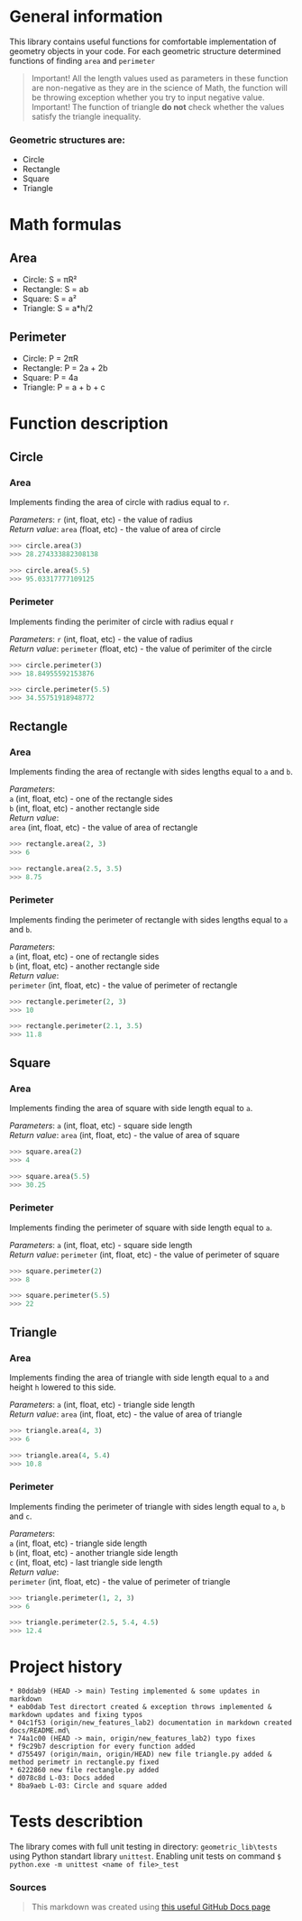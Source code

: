 # General information
This library contains useful functions for comfortable implementation of geometry objects in your code.
For each geometric structure determined functions of finding `area` and `perimeter`
> Important! All the length values used as parameters in these function are non-negative as they are in the science of Math, the function will be throwing exception whether you try to input negative value.
> Important! The function of triangle **do not** check whether the values satisfy the triangle inequality.
### Geometric structures are:
- Circle
- Rectangle
- Square
- Triangle

# Math formulas
## Area
- Circle: S = πR²
- Rectangle: S = ab
- Square: S = a²
- Triangle: S = a*h/2

## Perimeter
- Circle: P = 2πR
- Rectangle: P = 2a + 2b
- Square: P = 4a
- Triangle: P = a + b + c

# Function description
## Circle
### Area
Implements finding the area of circle with radius equal to `r`.

_Parameters_: `r` (int, float, etc) - the value of radius \
_Return value_: `area` (float, etc) - the value of area of circle

```python
>>> circle.area(3)
>>> 28.274333882308138

>>> circle.area(5.5)
>>> 95.03317777109125
```
### Perimeter
Implements finding the perimiter of circle with radius equal r

_Parameters_: `r` (int, float, etc) - the value of radius \
_Return value_: `perimeter` (float, etc) - the value of perimiter of the circle

```python
>>> circle.perimeter(3)
>>> 18.84955592153876

>>> circle.perimeter(5.5)
>>> 34.55751918948772
```
## Rectangle
### Area
Implements finding the area of rectangle with sides lengths equal to `a` and `b`.

_Parameters_:  
`a` (int, float, etc) - one of the rectangle sides  
`b` (int, float, etc) - another rectangle side \
_Return value_:  
`area` (int, float, etc) - the value of area of rectangle

```python
>>> rectangle.area(2, 3)
>>> 6

>>> rectangle.area(2.5, 3.5)
>>> 8.75
```
### Perimeter
Implements finding the perimeter of rectangle with sides lengths equal to `a` and `b`.

_Parameters_:  
`a` (int, float, etc) - one of rectangle sides  
`b` (int, float, etc) - another rectangle side \
_Return value_:  
`perimeter` (int, float, etc) - the value of perimeter of rectangle

```python
>>> rectangle.perimeter(2, 3)
>>> 10

>>> rectangle.perimeter(2.1, 3.5)
>>> 11.8
```
## Square
### Area
Implements finding the area of square with side length equal to `a`.

_Parameters_: `a` (int, float, etc) - square side length \
_Return value_: `area` (int, float, etc) - the value of area of square

```python
>>> square.area(2)
>>> 4

>>> square.area(5.5)
>>> 30.25
```
### Perimeter
Implements finding the perimeter of square with side length equal to `a`.

_Parameters_: `a` (int, float, etc) - square side length \
_Return value_: `perimeter` (int, float, etc) - the value of perimeter of square

```python
>>> square.perimeter(2)
>>> 8

>>> square.perimeter(5.5)
>>> 22
```
## Triangle
### Area
Implements finding the area of triangle with side length equal to `a` and height `h` lowered to this side.

_Parameters_: `a` (int, float, etc) - triangle side length \
_Return value_: `area` (int, float, etc) - the value of area of triangle

```python
>>> triangle.area(4, 3)
>>> 6

>>> triangle.area(4, 5.4)
>>> 10.8
```
### Perimeter
Implements finding the perimeter of triangle with sides length equal to `a`, `b` and `c`. 

_Parameters_:  
`a` (int, float, etc) - triangle side length \
`b` (int, float, etc) - another triangle side length \
`c` (int, float, etc) - last triangle side length \
_Return value_:  
`perimeter` (int, float, etc) - the value of perimeter of triangle

```python
>>> triangle.perimeter(1, 2, 3)
>>> 6

>>> triangle.perimeter(2.5, 5.4, 4.5)
>>> 12.4
```
# Project history
```
* 80ddab9 (HEAD -> main) Testing implemented & some updates in markdown
* eab0dab Test directort created & exception throws implemented & markdown updates and fixing typos
* 04c1f53 (origin/new_features_lab2) documentation in markdown created docs/README.md\
* 74a1c00 (HEAD -> main, origin/new_features_lab2) typo fixes
* f9c29b7 description for every function added
* d755497 (origin/main, origin/HEAD) new file triangle.py added & method perimetr in rectangle.py fixed
* 6222860 new file rectangle.py added
* d078c8d L-03: Docs added
* 8ba9aeb L-03: Circle and square added
```
# Tests describtion
The library comes with full unit testing in directory: `geometric_lib\tests` using Python standart library `unittest`. Enabling unit tests on command `$ python.exe -m unittest <name of file>_test`
### Sources
> This markdown was created using [this useful GitHub Docs page](https://docs.github.com/en/get-started/writing-on-github/getting-started-with-writing-and-formatting-on-github/basic-writing-and-formatting-syntax)